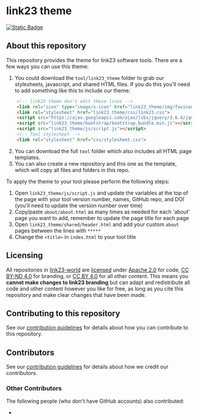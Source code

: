 # link23 theme

[![Static Badge](https://img.shields.io/badge/link23_Tool-In_Development-purple?style=plastic&label=link23%20Tool&color=%23FFB300)](https://link23-world.github.io/theme)

## About this repository

This repository provides the theme for link23 software tools.
There are a few ways you can use this theme:

1. You could download the `tool/link23_theme` folder to grab our stylesheets, javascript, and shared HTML files. If you do this you'll need to add something like this to include our theme:

```html
    <!-- link23 theme don't edit these lines -->
    <link rel="icon" type="image/x-icon" href="link23_theme/img/favicon.ico">
    <link rel="stylesheet" href="link23_theme/css/link23.css">
    <script src="https://ajax.googleapis.com/ajax/libs/jquery/3.6.4/jquery.min.js"></script>
    <script src="link23_theme/bootstrap/bootstrap.bundle.min.js"></script>
    <script src="link23_theme/js/script.js"></script>
    <!-- Tool stylesheet -->
    <link rel="stylesheet" href="css/stylesheet.css">
```

2. You can download the full `tool` folder which also includes all HTML page templates.
3. You can also create a new repository and this one as the template, which will copy all files and folders in this repo.

To apply the theme to your tool please perform the following steps:

1. Open `link23_theme/js/script.js` and update the variables at the top of the page with your tool version number, names, GitHub repo, and DOI (you'll need to update the version number over time)
2. Copy/paste `about/about.html` as many times as needed for each 'about' page you want to add, remember to update the page title for each page
3. Open `link23_theme/shared/header.html` and add your custom `about` pages between the lines with `*****`
4. Change the `<title>` in `index.html` to your tool title

## Licensing

All repositories in [link23-world](https://github.com/link23-world) are [licensed](/LICENSE.md) under [Apache 2.0](https://www.apache.org/licenses/LICENSE-2.0) for code, [CC BY-ND 4.0](https://creativecommons.org/licenses/by-nd/4.0/) for branding, or [CC BY 4.0](https://creativecommons.org/licenses/by/4.0/) for all other content.
This means you **cannot make changes to link23 branding** but can adapt and redistribute all code and other content however you like for free, as long as you cite this repository and make clear changes that have been made.

## Contributing to this repository

See our [contribution guidelines](/CONTRIBUTING.md) for details about how you can contribute to this repository.

## Contributors

See our [contribution guidelines](/CONTRIBUTING.md) for details about how we credit our contributors.

<!-- ALL-CONTRIBUTORS-LIST:START - Do not remove or modify this section -->
<!-- prettier-ignore-start -->
<!-- markdownlint-disable -->

<!-- markdownlint-restore -->
<!-- prettier-ignore-end -->

<!-- ALL-CONTRIBUTORS-LIST:END -->

### Other Contributors

The following people (who don't have GitHub accounts) also contributed:

-

